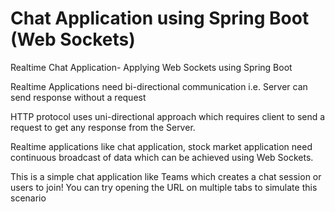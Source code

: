 # Chat Application using Spring Boot (Web Sockets)
Realtime Chat Application- Applying Web Sockets using Spring Boot

Realtime Applications need bi-directional communication i.e. Server can send response without a request

HTTP protocol uses uni-directional approach which requires client to send a request to get any response from the Server.

Realtime applications like chat application, stock market application need continuous broadcast of data which can be achieved using Web Sockets.

This is a simple chat application like Teams which creates a chat session or users to join! You can try opening the URL on multiple tabs to simulate this scenario

